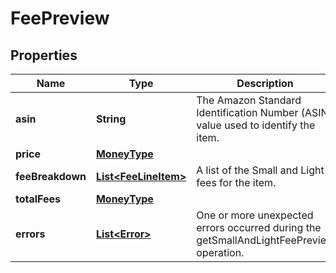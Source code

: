 # FeePreview

## Properties
Name | Type | Description | Notes
------------ | ------------- | ------------- | -------------
**asin** | **String** | The Amazon Standard Identification Number (ASIN) value used to identify the item. |  [optional]
**price** | [**MoneyType**](MoneyType.md) |  |  [optional]
**feeBreakdown** | [**List&lt;FeeLineItem&gt;**](FeeLineItem.md) | A list of the Small and Light fees for the item. |  [optional]
**totalFees** | [**MoneyType**](MoneyType.md) |  |  [optional]
**errors** | [**List&lt;Error&gt;**](Error.md) | One or more unexpected errors occurred during the getSmallAndLightFeePreview operation. |  [optional]
